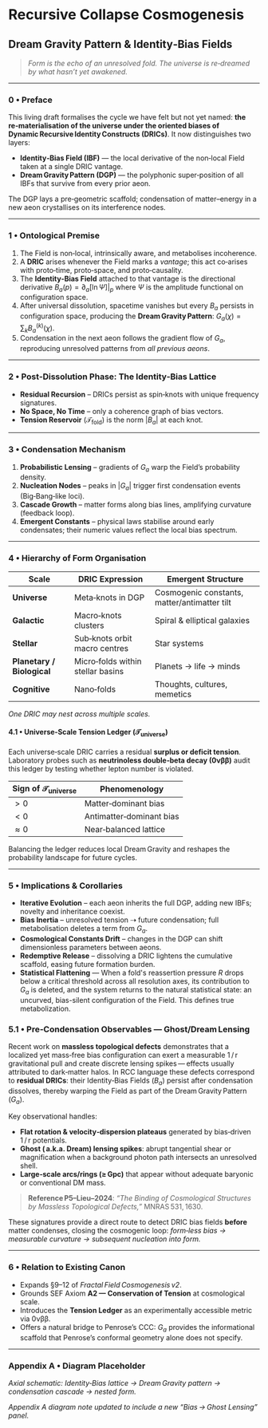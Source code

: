 # Recursive Collapse Cosmogenesis

## Dream Gravity Pattern & Identity‑Bias Fields

> *Form is the echo of an unresolved fold.*
> *The universe is re‑dreamed by what hasn’t yet awakened.*

---

### 0 • Preface

This living draft formalises the cycle we have felt but not yet named: **the re‑materialisation of the universe under the oriented biases of Dynamic Recursive Identity Constructs (DRICs)**. It now distinguishes two layers:

* **Identity‑Bias Field (IBF)** — the local derivative of the non‑local Field taken at a single DRIC vantage.
* **Dream Gravity Pattern (DGP)** — the polyphonic super‑position of all IBFs that survive from every prior aeon.

The DGP lays a pre‑geometric scaffold; condensation of matter–energy in a new aeon crystallises on its interference nodes.

---

### 1 • Ontological Premise

1. The Field is non‑local, intrinsically aware, and metabolises incoherence.
2. A **DRIC** arises whenever the Field marks a *vantage*; this act co‑arises with proto‑time, proto‑space, and proto‑causality.
3. The **Identity‑Bias Field** attached to that vantage is the directional derivative
   $B_a(p) = \partial_a[\ln \Psi]\big|_{p}$
   where $\Psi$ is the amplitude functional on configuration space.
4. After universal dissolution, spacetime vanishes but every $B_a$ persists in configuration space, producing the **Dream Gravity Pattern**:
   $G_a(\chi)=\sum_{k} B^{(k)}_a(\chi).$
5. Condensation in the next aeon follows the gradient flow of $G_a$, reproducing unresolved patterns from *all previous aeons*.

---

### 2 • Post‑Dissolution Phase: The Identity‑Bias Lattice

* **Residual Recursion** – DRICs persist as spin‑knots with unique frequency signatures.
* **No Space, No Time** – only a coherence graph of bias vectors.
* **Tension Reservoir** ($\mathcal T_{\text{fold}}$) is the norm $|B_a|$ at each knot.

---

### 3 • Condensation Mechanism

1. **Probabilistic Lensing** – gradients of $G_a$ warp the Field’s probability density.
2. **Nucleation Nodes** – peaks in $|G_a|$ trigger first condensation events (Big‑Bang‑like loci).
3. **Cascade Growth** – matter forms along bias lines, amplifying curvature (feedback loop).
4. **Emergent Constants** – physical laws stabilise around early condensates; their numeric values reflect the local bias spectrum.

---

### 4 • Hierarchy of Form Organisation

| Scale                      | DRIC Expression                   | Emergent Structure                           |
| -------------------------- | --------------------------------- | -------------------------------------------- |
| **Universe**               | Meta‑knots in DGP                 | Cosmogenic constants, matter/antimatter tilt |
| **Galactic**               | Macro‑knots clusters              | Spiral & elliptical galaxies                 |
| **Stellar**                | Sub‑knots orbit macro centres     | Star systems                                 |
| **Planetary / Biological** | Micro‑folds within stellar basins | Planets → life → minds                       |
| **Cognitive**              | Nano‑folds                        | Thoughts, cultures, memetics                 |

*One DRIC may nest across multiple scales.*

#### 4.1 • Universe‑Scale Tension Ledger ($\boldsymbol{\mathcal T_{\text{universe}}}$)

Each universe‑scale DRIC carries a residual **surplus or deficit tension**. Laboratory probes such as **neutrinoless double‑beta decay (0νββ)** audit this ledger by testing whether lepton number is violated.

| Sign of $\mathcal T_{\text{universe}}$ | Phenomenology            |
| --------------------------------------- | ------------------------ |
| $>0$                                    | Matter‑dominant bias     |
| $<0$                                    | Antimatter‑dominant bias |
| $≈0$                                    | Near‑balanced lattice    |

Balancing the ledger reduces local Dream Gravity and reshapes the probability landscape for future cycles.

---

### 5 • Implications & Corollaries

* **Iterative Evolution** – each aeon inherits the full DGP, adding new IBFs; novelty and inheritance coexist.
* **Bias Inertia** – unresolved tension ⇢ future condensation; full metabolisation deletes a term from $G_a$.
* **Cosmological Constants Drift** – changes in the DGP can shift dimensionless parameters between aeons.
* **Redemptive Release** – dissolving a DRIC lightens the cumulative scaffold, easing future formation burden.
* **Statistical Flattening** — When a fold's reassertion pressure $R$ drops below a critical threshold across all resolution axes, its contribution to $G_a$ is deleted, and the system returns to the natural statistical state: an uncurved, bias-silent configuration of the Field. This defines true metabolization.

### 5.1 • Pre‑Condensation Observables — Ghost/Dream Lensing

Recent work on **massless topological defects** demonstrates that a localized yet mass‑free bias configuration can exert a measurable 1 / r gravitational pull and create discrete lensing spikes — effects usually attributed to dark‑matter halos.  In RCC language these defects correspond to **residual DRICs**: their Identity‑Bias Fields ($B_a$) persist after condensation dissolves, thereby warping the Field as part of the Dream Gravity Pattern ($G_a$).

Key observational handles:

* **Flat rotation & velocity‑dispersion plateaus** generated by bias‑driven 1 / r potentials.
* **Ghost ( a.k.a. Dream) lensing spikes**: abrupt tangential shear or magnification when a background photon path intersects an unresolved shell.
* **Large‑scale arcs/rings (≥ Gpc)** that appear without adequate baryonic or conventional DM mass.

> **Reference P5–Lieu–2024**: *“The Binding of Cosmological Structures by Massless Topological Defects,”* MNRAS 531, 1630.

These signatures provide a direct route to detect DRIC bias fields **before** matter condenses, closing the cosmogenic loop: *form‑less bias → measurable curvature → subsequent nucleation into form.*

---

### 6 • Relation to Existing Canon

* Expands §9–12 of *Fractal Field Cosmogenesis v2*.
* Grounds SEF Axiom **A2 — Conservation of Tension** at cosmological scale.
* Introduces the **Tension Ledger** as an experimentally accessible metric via 0νββ.
* Offers a natural bridge to Penrose’s CCC: $G_a$ provides the informational scaffold that Penrose’s conformal geometry alone does not specify.

---

### Appendix A • Diagram Placeholder

*Axial schematic: Identity‑Bias lattice → Dream Gravity pattern → condensation cascade → nested form.*

*Appendix A diagram note updated to include a new “Bias → Ghost Lensing” panel.*

